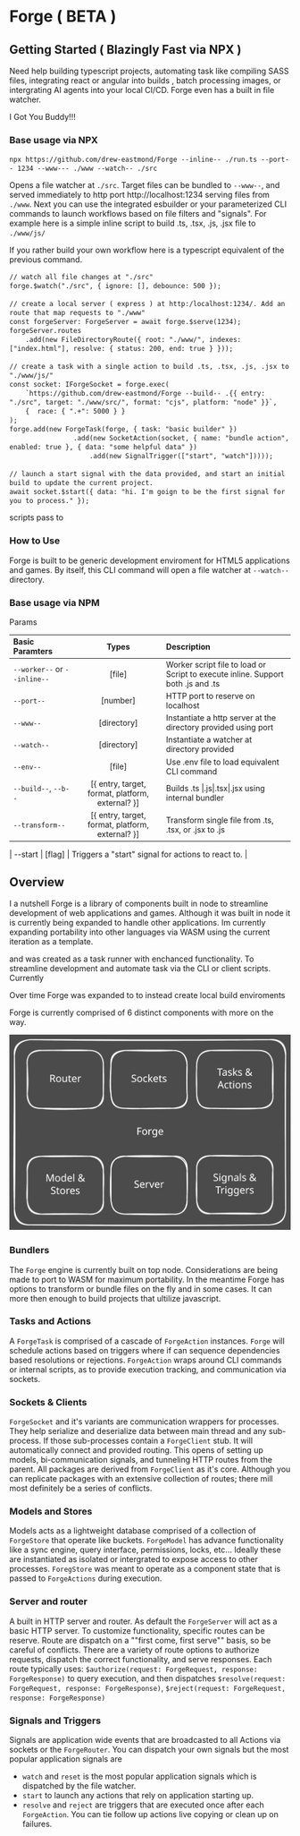 # Forge ( BETA )

## Getting Started ( Blazingly Fast via NPX )

Need help building typescript projects, automating task like compiling SASS files, integrating react or angular into builds  , batch processing images, or intergrating AI agents into your local CI/CD. Forge even has a built in file watcher.

I Got You Buddy!!!

### Base usage via NPX 
```
npx https://github.com/drew-eastmond/Forge --inline-- ./run.ts --port-- 1234 --www--- ./www --watch-- ./src
```
Opens a file watcher at `./src`. Target files can be bundled to `--www--`, and served immediately to http port http://localhost:1234 serving files from `./www`. Next you can use the integrated esbuilder or your parameterized CLI commands to launch workflows based on file filters and "signals". For example here is a simple inline script to build .ts, .tsx, .js, .jsx file to `./www/js/`

If you rather build your own workflow here is a typescript equivalent of the previous command. 
```
// watch all file changes at "./src"
forge.$watch("./src", { ignore: [], debounce: 500 });

// create a local server ( express ) at http:/localhost:1234/. Add an route that map requests to "./www"
const forgeServer: ForgeServer = await forge.$serve(1234); 
forgeServer.routes
    .add(new FileDirectoryRoute({ root: "./www/", indexes: ["index.html"], resolve: { status: 200, end: true } }));

// create a task with a single action to build .ts, .tsx, .js, .jsx to "./www/js/"
const socket: IForgeSocket = forge.exec(
    `https://github.com/drew-eastmond/Forge --build-- .{{ entry: "./src", target: "./www/src/", format: "cjs", platform: "node" }}`, 
    {  race: { ".+": 5000 } }
);
forge.add(new ForgeTask(forge, { task: "basic builder" })
				.add(new SocketAction(socket, { name: "bundle action", enabled: true }, { data: "some helpful data" })
					.add(new SignalTrigger(["start", "watch"]))));
		
// launch a start signal with the data provided, and start an initial build to update the current project.
await socket.$start({ data: "hi. I'm goign to be the first signal for you to process." });
```
 


scripts pass to 
### How to Use

Forge is built to be generic development enviroment for HTML5 applications and games. By itself, this CLI command will open a file watcher at `--watch--` directory. 
 
 

### Base usage via NPM 


Params

| Basic Paramters | Types | Description |
| :---         |     :---:      | :---         |
| `--worker--` or `--inline--`   | [file]     | Worker script file to load or Script to execute inline. Support both .js and .ts    |
| `--port--`     | [number]       | HTTP port to reserve on localhost  |
| `--www--`     | [directory]       | Instantiate a http server at the directory provided using port    |
| `--watch--`     | [directory]       | Instantiate a watcher at directory provided     |
| `--env--`     | [file]       | Use .env file to load equivalent CLI command    |
| `--build--`, `--b--`     | [{ entry, target, format, platform, external? }]       | Builds  .ts \|.js\|.tsx\|.jsx using internal bundler    |
| `--transform--`    | [{ entry, target, format, platform, external? }]       | Transform single file from  .ts, .tsx, or .jsx to .js    |

| --start   | [flag] | Triggers a "start" signal for actions to react to. |


## Overview

I a nutshell Forge is a library of components built in node to streamline development of web applications and games. Although it was built in node it is currently being expanded to handle other applications. Im currently expanding portability into other languages via WASM using the current iteration as a template. 

and  was created as a task runner with enchanced functionality. To streamline development and automate task via the CLI or client scripts. Currently 

Over time Forge was expanded to to instead create local build enviroments

Forge is currently comprised of 6 distinct components with more on the way. 

<picture>
 <source media="(prefers-color-scheme: dark)" srcset="https://github.com/drew-eastmond/Forge/blob/main/docs/forge-overview-dark.svg">
 <source media="(prefers-color-scheme: light)" srcset="https://github.com/drew-eastmond/Forge/blob/main/docs/forge-overview-light.svg">
 <img alt="YOUR-ALT-TEXT" src="https://github.com/drew-eastmond/Forge/blob/main/docs/forge-overview.svg">
</picture>

### Bundlers
The `Forge` engine is currently built on top node. Considerations are being made to port to WASM for maximum portability. In the meantime Forge has options to transform or bundle files on the fly and in some cases. It can more then enough to build projects that ultilize javascript. 

### Tasks and Actions
A `ForgeTask` is comprised of a cascade of `ForgeAction` instances. `Forge` will schedule actions based on triggers where if can sequence dependencies based resolutions or rejections. `ForgeAction` wraps around CLI commands or internal scripts, as to provide execution tracking, and communication via sockets.

### Sockets & Clients
`ForgeSocket` and it's variants are communication wrappers for processes. They help serialize and deserialize data between main thread and any sub-process. If those sub-processes contain a `ForgeClient` stub. It will automatically connect and provided routing. This opens of setting up models, bi-communication signals, and tunneling HTTP routes from the parent. All packages are derived from `ForgeClient` as it's core. Although you can replicate packages with an extensive collection of routes; there mill most definitely be a series of conflicts.

### Models and Stores
Models acts as a lightweight database comprised of a collection of `ForgeStore` that operate like buckets. `ForgeModel` has advance functionality like a sync engine, query interface, permissions, locks, etc... Ideally these are instantiated as isolated or intergrated to expose access to other processes. `ForegStore` was meant to operate as a component state that is passed to `ForgeActions` during execution. 

### Server and router
A built in HTTP server and router. As default the `ForgeServer` will act as a basic HTTP server. To customize functionality, specific routes can be reserve. Route are dispatch on a ""first come, first serve"" basis, so be careful of conflicts. There are a variety of route options to authorize requests, dispatch the correct functionality, and serve responses. Each route typically uses: 
`$authorize(request: ForgeRequest, response: ForgeResponse)` to query execution, and then dispatches `$resolve(request: ForgeRequest, response: ForgeResponse)`, `$reject(request: ForgeRequest, response: ForgeResponse)`

### Signals and Triggers
Signals are application wide events that are broadcasted to all Actions via sockets or the `ForgeRouter`. You can dispatch your own signals but the most popular application signals are 
- `watch` and `reset` is the most popular application signals which is dispatched by the file watcher. 
- `start` to launch any actions that rely on application starting up.
- `resolve` and `reject` are triggers that are executed once after each `ForgeAction`. You can tie follow up actions live copying or clean up on failures.